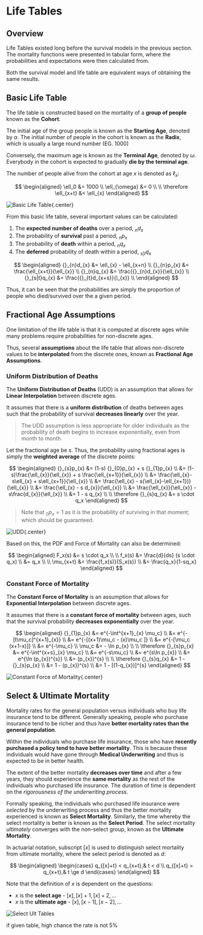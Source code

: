 # **Life Tables**

## **Overview**

Life Tables existed long before the survival models in the previous section. The mortality functions were presented in tabular form, where the probabilities and expectations were then calculated from.

Both the survival model and life table are equivalent ways of obtaining the same results.

## **Basic Life Table**

The life table is constructed based on the mortality of a **group of people** known as the **Cohort**.

The initial age of the group people is known as the **Starting Age**, denoted by $\alpha$. The initial number of people in the cohort is known as the **Radix**, which is usually a large round number (EG. 1000)

Conversely, the maximum age is known as the **Terminal Age**, denoted by $\omega$. Everybody in the cohort is expected to gradually **die by the terminal age**.

The number of people alive from the cohort at age $x$ is denoted as $\ell_x$:

$$
\begin{aligned}
    \ell_0 &= 1000 \\
    \ell_{\omega} &= 0 \\
    \\
    \therefore \ell_{x+t} &< \ell_{x}
\end{aligned}
$$

<!-- Obtained from MBFinan -->
![Basic Life Table](Assets/2.%20Life%20Tables.md/Basic%20Life%20Table.png){.center}

From this basic life table, several important values can be calculated:

1. The **expected number of deaths** over a period, ${}_{n}d_{x}$
2. The probability of **survival** past a period, ${}_{n}p_{x}$
3. The probability of **death** within a period, ${}_{n}q_{x}$
4. The **deferred** probability of death within a period, ${}_{s|t}q_{x}$

$$
\begin{aligned}
    {}_{n}d_{x} &= \ell_{x} - \ell_{x+n} \\
    {}_{n}p_{x} &= \frac{\ell_{x+t}}{\ell_{x}} \\
    {}_{n}q_{x} &= \frac{{}_{n}d_{x}}{\ell_{x}} \\
    {}_{s|t}q_{x} &= \frac{{}_{t}d_{x+s}}{l_{x}} \\
\end{aligned}
$$

Thus, it can be seen that the probabilities are simply the proportion of people who died/survived over the a given period.

<!--force of mortality-->

## **Fractional Age Assumptions**

One limitation of the life table is that it is computed at discrete ages while many problems require probabilities for non-discrete ages.

Thus, several **assumptions** about the life table that allows non-discrete values to be **interpolated** from the discrete ones, known as **Fractional Age Assumptions**.

### **Uniform Distribution of Deaths**

The **Uniform Distribution of Deaths** (UDD) is an assumption that allows for **Linear Interpolation** between discrete ages.

It assumes that there is a **uniform distribution** of deaths between ages such that the probability of survival **decreases linearly** over the year.

> The UDD assumption is less appropriate for older individuals as the probability of death begins to increase exponentially, even from month to month.

Let the fractional age be $s$. Thus, the probability using fractional ages is simply the **weighted average** of the discrete points:

$$
\begin{aligned}
    {}_{s}p_{x}
    &= (1-s) {}_{0}p_{x} + s {}_{1}p_{x} \\
    &= (1-s)\frac{\ell_{x}}{\ell_{x}} + s \frac{\ell_{x+1}}{\ell_{x}} \\
    &= \frac{\ell_{x}-s\ell_{x} + s\ell_{x+1}}{\ell_{x}} \\
    &= \frac{\ell_{x} - s(\ell_{x}-\ell_{x+1})}{\ell_{x}} \\
    &= \frac{\ell_{x} - s d_{x}}{\ell_{x}} \\
    &= \frac{\ell_{x}}{\ell_{x}} - s\frac{d_{x}}{\ell_{x}} \\
    &= 1 - s q_{x} \\
    \\
    \therefore {}_{s}q_{x} &= s \cdot q_x
\end{aligned}
$$

> Note that ${}_{0}p_{x}=1$ as it is the probability of surviving in that moment; which should be guaranteed.

<!-- Self Made -->
![UDD](Assets/2.%20Life%20Tables.md/UDD.png){.center}

Based on this, the PDF and Force of Mortality can also be determined:

$$
\begin{aligned}
    F_x(s) &= s \cdot q_x \\
    \\
    f_x(s)
    &= \frac{d}{ds} (s \cdot q_x) \\
    &= q_x \\
    \\
    \mu_{x+t}
    &= \frac{f_x(s)}{S_x(s)} \\
    &= \frac{q_x}{1-sq_x}
\end{aligned}
$$

### **Constant Force of Mortality**

The **Constant Force of Mortality** is an assumption that allows for **Exponential Interpolation** between discrete ages.

It assumes that there is a **constant force of mortality** between ages, such that the survival probability **decreases exponentially** over the year.

$$
\begin{aligned}
    {}_{1}p_{x}
    &= e^{-\int^{x+1}_{x} \mu_c} \\
    &= e^{-[t\mu_c]^{x+1}_{x}} \\
    &= e^{-[(x+1)\mu_c - (x)\mu_c ]} \\
    &= e^{-[\mu_c (x+1-x)]} \\
    &= e^{-\mu_c} \\
    \mu_c &= - \ln p_{x} \\
    \\
    \therefore
    {}_{s}p_{x}
    &= e^{-\int^{x+s}_{x} \mu_c} \\
    &= e^{-s\mu_c} \\
    &= e^{s\ln p_{x}} \\
    &= e^{\ln (p_{x})^{s}} \\
    &= (p_{x})^{s} \\
    \\
    \therefore
    {}_{s}q_{x}
    &= 1 - {}_{s}p_{x} \\
    &= 1 - (p_{x})^{s} \\
    &= 1 - [(1-q_{x})]^{s}
\end{aligned}
$$

<!-- Self Made -->
![Constant Force of Mortality](Assets/2.%20Life%20Tables.md/Constant%20Force.png){.center}

## **Select & Ultimate Mortality**

Mortality rates for the general population versus individuals who buy life insurance tend to be different. Generally speaking, people who purchase insurance tend to be richer and thus have **better mortality rates than the general population**.

Within the individuals who purchase life insurance, those who have **recently purchased a policy tend to have better mortality**. This is because these individuals would have gone through **Medical Underwriting** and thus is expected to be in better health.

The extent of the better mortality **decreases over time** and after a few years, they should experience the **same mortality** as the rest of the individuals who purchased life insurance. The duration of time is dependent on the *rigorousness of the underwriting process*.

Formally speaking, the individuals who purchased life insurance were *selected* by the underwriting process and thus the better mortality experienced is known as **Select Mortality**. Similarly, the time whereby the select mortality is better is known as the **Select Period**. The select mortality *ultimately* converges with the non-select group, known as the **Ultimate Mortality**.

In actuarial notation, subscript $[x]$ is used to distinguish select mortality from ultimate mortality, where the select period is denoted as $d$:

$$
\begin{aligned}
    \begin{cases}
        q_{[x]+t} < q_{x+t},& t < d \\
        q_{[x]+t} = q_{x+t},& t \ge d
    \end{cases}
\end{aligned}
$$

Note that the definition of $x$ is dependent on the questions:

* $x$ is the **select age** - $[x], [x]+1, [x]+2, ...$
* $x$ is the **ultimate age** - $[x], [x-1], [x-2], ...$

<!-- Obtained from CA -->
![Select Ult Tables](Assets/2.%20Life%20Tables.md/Select%20Ult%20Tables.png)

if given table, high chance the rate is not 5%